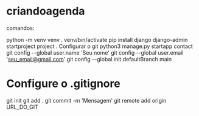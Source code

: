 # criandoagenda









comandos:

python -m venv venv
. venv/bin/activate
pip install django
django-admin startproject project .
Configurar o git
python3 manage.py startapp contact
git config --global user.name 'Seu nome'
git config --global user.email 'seu_email@gmail.com'
git config --global init.defaultBranch main
# Configure o .gitignore
git init
git add .
git commit -m 'Mensagem'
git remote add origin URL_DO_GIT